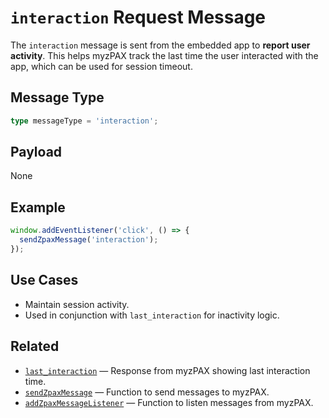# `interaction` Request Message

The `interaction` message is sent from the embedded app to **report user activity**. This helps myzPAX track the last time the user interacted with the app, which can be used for session timeout.

## Message Type

```ts
type messageType = 'interaction';
```

## Payload

None

## Example

```ts
window.addEventListener('click', () => {
  sendZpaxMessage('interaction');
});
```

## Use Cases

- Maintain session activity.
- Used in conjunction with `last_interaction` for inactivity logic.

## Related

- [`last_interaction`](../response-message/last_interaction.md) — Response from myzPAX showing last interaction time.
- [`sendZpaxMessage`](../sendZpaxMessage.md) — Function to send messages to myzPAX.
- [`addZpaxMessageListener`](../addZpaxMessageListener.md) — Function to listen messages from myzPAX.
